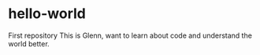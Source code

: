# hello-world
First repository
This is Glenn, want to learn about code and understand the world better.

